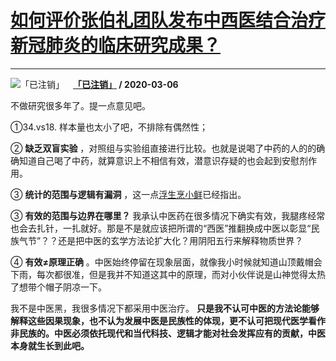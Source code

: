 # [如何评价张伯礼团队发布中西医结合治疗新冠肺炎的临床研究成果？](https://www.zhihu.com/answer/1059036993)

-----------------------------------------------------------------------------

![「已注销」](https://pic1.zhimg.com/da8e974dc.jpg?source=1940ef5c "「已注销」")&emsp;**[「已注销」](https://www.zhihu.com/people/mu-yu-71-39) / 2020-03-06**

不做研究很多年了。提一点意见吧。

①34.vs18. 样本量也太小了吧，不排除有偶然性；

② **缺乏双盲实验** ，对照组与实验组直接进行比较。也就是说喝了中药的人的的确确知道自己喝了中药，就算意识上不相信有效，潜意识存疑的也会起到安慰剂作用。

③ **统计的范围与逻辑有漏洞** ，这一点[浮生烹小鲜](https://www.zhihu.com/people/fu-sheng-peng-xiao-xian)已经指出。

③ **有效的范围与边界在哪里？** 我承认中医药在很多情况下确实有效，我腿疼经常也会去扎针，一扎就好。那是不是就应该把所谓的“西医”推翻换成中医以彰显“民族气节”？？还是把中医的玄学方法论扩大化？用阴阳五行来解释物质世界？

④ **有效≠原理正确** 。中医始终停留在现象层面，就像我小时候就知道山顶戴帽会下雨，每次都很准，但是我并不知道这其中的原理，而对小伙伴说是山神觉得太热了想带个帽子阴凉一下。

我不是中医黑，我很多情况下都采用中医治疗。 **只是我不认可中医的方法论能够解释这些因果现象，也不认为发展中医是民族性的体现，更不认可把现代医学看作非民族的。中医必须依托现代和当代科技、逻辑才能对社会发挥应有的贡献，中医本身就生长到此吧。** 

